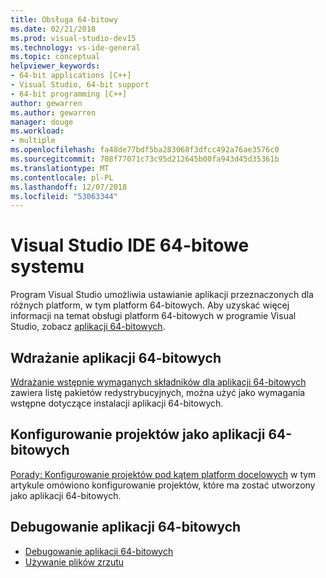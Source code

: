 ```yaml
---
title: Obsługa 64-bitowy
ms.date: 02/21/2018
ms.prod: visual-studio-dev15
ms.technology: vs-ide-general
ms.topic: conceptual
helpviewer_keywords:
- 64-bit applications [C++]
- Visual Studio, 64-bit support
- 64-bit programming [C++]
author: gewarren
ms.author: gewarren
manager: douge
ms.workload:
- multiple
ms.openlocfilehash: fa48de77bdf5ba283068f3dfcc492a76ae3576c0
ms.sourcegitcommit: 708f77071c73c95d212645b00fa943d45d35361b
ms.translationtype: MT
ms.contentlocale: pl-PL
ms.lasthandoff: 12/07/2018
ms.locfileid: "53063344"
---
```

# <a name="visual-studio-ide-64-bit-support"></a>Visual Studio IDE 64-bitowe systemu

Program Visual Studio umożliwia ustawianie aplikacji przeznaczonych dla różnych platform, w tym platform 64-bitowych. Aby uzyskać więcej informacji na temat obsługi platform 64-bitowych w programie Visual Studio, zobacz [aplikacji 64-bitowych](/dotnet/framework/64-bit-apps).

## <a name="deploy-a-64-bit-application"></a>Wdrażanie aplikacji 64-bitowych

[Wdrażanie wstępnie wymaganych składników dla aplikacji 64-bitowych](../deployment/deploying-prerequisites-for-64-bit-applications.md) zawiera listę pakietów redystrybucyjnych, można użyć jako wymagania wstępne dotyczące instalacji aplikacji 64-bitowych.

## <a name="configure-projects-as-64-bit-applications"></a>Konfigurowanie projektów jako aplikacji 64-bitowych

[Porady: Konfigurowanie projektów pod kątem platform docelowych](../ide/how-to-configure-projects-to-target-platforms.md) w tym artykule omówiono konfigurowanie projektów, które ma zostać utworzony jako aplikacji 64-bitowych.

## <a name="debug-a-64-bit-application"></a>Debugowanie aplikacji 64-bitowych

- [Debugowanie aplikacji 64-bitowych](../debugger/debug-64-bit-applications.md)
- [Używanie plików zrzutu](../debugger/using-dump-files.md)
